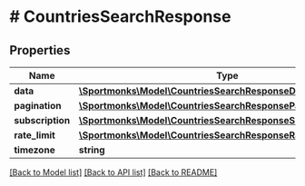 # # CountriesSearchResponse

## Properties

Name | Type | Description | Notes
------------ | ------------- | ------------- | -------------
**data** | [**\Sportmonks\Model\CountriesSearchResponseDataInner[]**](CountriesSearchResponseDataInner.md) |  | [optional]
**pagination** | [**\Sportmonks\Model\CountriesSearchResponsePagination**](CountriesSearchResponsePagination.md) |  | [optional]
**subscription** | [**\Sportmonks\Model\CountriesSearchResponseSubscriptionInner[]**](CountriesSearchResponseSubscriptionInner.md) |  | [optional]
**rate_limit** | [**\Sportmonks\Model\CountriesSearchResponseRateLimit**](CountriesSearchResponseRateLimit.md) |  | [optional]
**timezone** | **string** |  | [optional]

[[Back to Model list]](../../README.md#models) [[Back to API list]](../../README.md#endpoints) [[Back to README]](../../README.md)

